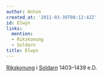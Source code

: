 ```yaml
---
author: Anton
created_at: '2011-03-30T08:12:42Z'
id: Elwyn
links:
  mention:
  - Rikskonung
  - Soldarn
title: Elwyn
---
```


[Rikskonung] i [Soldarn] 1403–1439 e.D.

  [Rikskonung]: Rikskonung
  [Soldarn]: Soldarn
